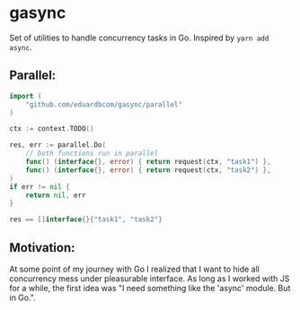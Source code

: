# gasync
Set of utilities to handle concurrency tasks in Go. Inspired by `yarn add async`.

## Parallel:
```go
import (
    "github.com/eduardbcom/gasync/parallel"
)

ctx := context.TODO()

res, err := parallel.Do(
    // both functions run in parallel
    func() (interface{}, error) { return request(ctx, "task1") },
    func() (interface{}, error) { return request(ctx, "task2") },
)
if err != nil {
    return nil, err
}

res == []interface{}{"task1", "task2"}
```

## Motivation:
At some point of my journey with Go I realized that I want to hide all concurrency mess under pleasurable interface.
As long as I worked with JS for a while, the first idea was "I need something like the 'async' module. But in Go.".
